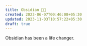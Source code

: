 ```yaml
---
title: Obsidian 🤘🏼
created: 2023-06-07T00:46:08+05:30
updated: 2023-11-03T10:57:22+05:30
draft: true
---
```


Obsidian has been a life changer. 
